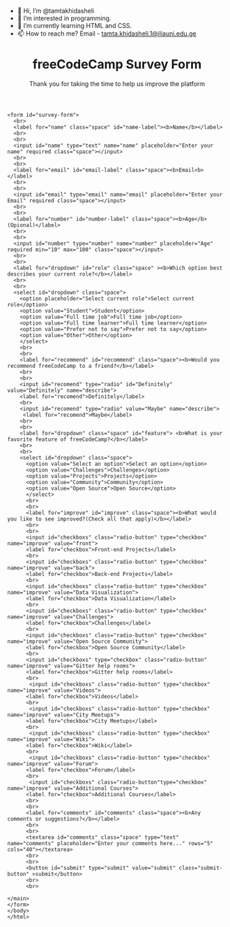 - 👋 Hi, I’m @tamtakhidasheli
- 👀 I’m interested in programming.
- 🌱 I’m currently learning HTML and CSS.
- 📫 How to reach me? Email - tamta.khidasheli.1@iliauni.edu.ge

<!---
tamtakhidasheli/tamtakhidasheli is a ✨ special ✨ repository because its `README.md` (this file) appears on your GitHub profile.
You can click the Preview link to take a look at your changes.
--->
<!DOCTYPE html>
<link rel="stylesheet" href="styles.css">
<html lang="en">
  <head>
    <title>Survey Form</title>
    </head>
  <body>
    <header>
    <h1 id="title">
      freeCodeCamp Survey Form
    </h1>
    <p id="description">
      Thank you for taking the time to help us improve the platform
    </p>
    </header>
    <main>

    <form id="survey-form">
      <br>
      <label for="name" class="space" id="name-label"><b>Name</b></label>
      <br>
      <br>
      <input id="name" type="text" name="name" placeholder="Enter your name" required class="space"></input>
      <br>
      <br>
      <label for="email" id="email-label" class="space"><b>Email<b></label>
      <br>
      <br>
      <input id="email" type="email" name="email" placeholder="Enter your Email" required class="space"></input>
      <br>
      <br>
      <label for="number" id="number-label" class="space"><b>Age</b>(Opional)</label>
      <br>
      <br>
      <input id="number" type="number" name="number" placeholder="Age" required min="10" max="100" class="space"></input>
      <br>
      <br>
      <label for="dropdown" id="role" class="space" ><b>Which option best describes your current role?</b></label>
      <br>
      <br>
      <select id="dropdown" class="space">
        <option placeholder="Select current role">Select current role</option>
        <option value="Student">Student</option>
        <option value="Full time job">Full time job</option>
        <option value="Full time learner">Full time learner</option>
        <option value="Prefer not to say">Prefer not to say</option>
        <option value="Other">Other</option>
        </select>
        <br>
        <br>
        <label for="recommend" id="recommend" class="space"><b>Would you recommend freeCodeCamp to a friend?</b></label>
        <br>
        <br>
        <input id="recomend" type="radio" id="Definitely" value="Definitely" name="describe"> 
        <label for="recomend">Definitely</label>
        <br>
        <input id="recomend" type="radio" value="Maybe" name="describe"> 
         <label for="recomend">Maybe</label>
        <br>
        <br>
        <label for="dropdown" class="space" id="feature"> <b>What is your favorite feature of freeCodeCamp?</b></label>
        <br>
        <br>
        <select id="dropdown" class="space">
          <option value="Select an option">Select an option</option>
          <option value="Challenges">Challenges</option>
          <option value="Projects">Projects</option>
          <option value="Community">Community</option>
          <option value="Open Source">Open Source</option>
          </select>
          <br>
          <br>
          <label for="improve" id="improve" class="space"><b>What would you like to see improved?(Check all that apply)</b></label>
          <br>
          <br>
          <input id="checkboxs" class="radio-button" type="checkbox" name="improve" value="front">
          <label for="checkbox">Front-end Projects</label>
          <br>
          <input id="checkboxs" class="radio-button" type="checkbox" name="improve" value="back">
          <label for="checkbox">Back-end Projects</label>
          <br>
          <input id="checkboxs" class="radio-button" type="checkbox" name="improve" value="Data Visualization">
          <label for="checkbox">Data Visualization</label>
          <br>
          <input id="checkboxs" class="radio-button" type="checkbox" name="improve" value="Challenges">
          <label for="checkbox">Challenges</label>
          <br>
          <input id="checkboxs" class="radio-button" type="checkbox" name="improve" value="Open Source Community">
          <label for="checkbox">Open Source Community</label>
          <br>
          <input id="checkboxs" type="checkbox" class="radio-button" name="improve" value="Gitter help rooms">
          <label for="checkbox">Gitter help rooms</label>
          <br>
           <input id="checkboxs" class="radio-button" type="checkbox" name="improve" value="Videos">
          <label for="checkbox">Videos</label>
          <br>
           <input id="checkboxs" class="radio-button" type="checkbox" name="improve" value="City Meetups">
          <label for="checkbox">City Meetups</label>
          <br>
           <input id="checkboxs" class="radio-button" type="checkbox" name="improve" value="Wiki">
          <label for="checkbox">Wiki</label>
          <br>
           <input id="checkboxs" class="radio-button" type="checkbox" name="improve" value="Forum">
          <label for="checkbox">Forum</label>
          <br>
           <input id="checkboxs" class="radio-button"type="checkbox" name="improve" value="Additional Courses">
          <label for="checkbox">Additional Courses</label>
          <br>
          <br>
          <label for="comments" id="comments" class="space"><b>Any comments or suggestions?</b></label>
          <br>
          <br>
          <textarea id="comments" class="space" type="text" name="comments" placeholder="Enter your comments here..." rows="5" cols="40"></textarea>
          <br>
          <br>
          <button id="submit" type="submit" value="submit" class="submit-button" >submit</button>
          <br>
          <br>

    </main>
    </form>
    </body>
    </html>
